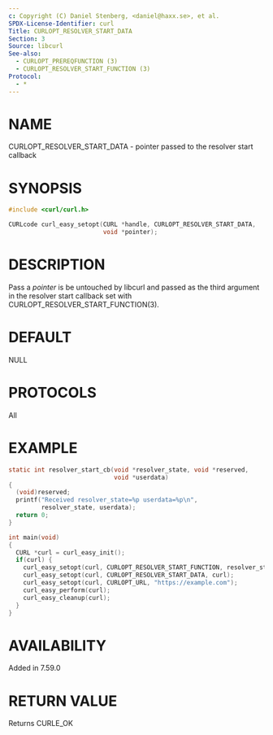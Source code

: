 ```yaml
---
c: Copyright (C) Daniel Stenberg, <daniel@haxx.se>, et al.
SPDX-License-Identifier: curl
Title: CURLOPT_RESOLVER_START_DATA
Section: 3
Source: libcurl
See-also:
  - CURLOPT_PREREQFUNCTION (3)
  - CURLOPT_RESOLVER_START_FUNCTION (3)
Protocol:
  - *
---
```


# NAME

CURLOPT_RESOLVER_START_DATA - pointer passed to the resolver start callback

# SYNOPSIS

~~~c
#include <curl/curl.h>

CURLcode curl_easy_setopt(CURL *handle, CURLOPT_RESOLVER_START_DATA,
                          void *pointer);
~~~

# DESCRIPTION

Pass a *pointer* is be untouched by libcurl and passed as the third
argument in the resolver start callback set with
CURLOPT_RESOLVER_START_FUNCTION(3).

# DEFAULT

NULL

# PROTOCOLS

All

# EXAMPLE

~~~c
static int resolver_start_cb(void *resolver_state, void *reserved,
                             void *userdata)
{
  (void)reserved;
  printf("Received resolver_state=%p userdata=%p\n",
         resolver_state, userdata);
  return 0;
}

int main(void)
{
  CURL *curl = curl_easy_init();
  if(curl) {
    curl_easy_setopt(curl, CURLOPT_RESOLVER_START_FUNCTION, resolver_start_cb);
    curl_easy_setopt(curl, CURLOPT_RESOLVER_START_DATA, curl);
    curl_easy_setopt(curl, CURLOPT_URL, "https://example.com");
    curl_easy_perform(curl);
    curl_easy_cleanup(curl);
  }
}
~~~

# AVAILABILITY

Added in 7.59.0

# RETURN VALUE

Returns CURLE_OK
